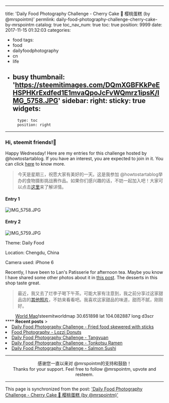 
---
title: 'Daily Food Photography Challenge - Cherry Cake 🍒 樱桃蛋糕 (by @mrspointm)'
permlink: daily-food-photography-challenge-cherry-cake-by-mrspointm
catalog: true
toc_nav_num: true
toc: true
position: 9999
date: 2017-11-15 01:32:03
categories:
- food
tags:
- food
- dailyfoodphotography
- cn
- life
- busy
thumbnail: 'https://steemitimages.com/DQmXGBFKkPeEHSPHKrExdfed1E1mvaQpoJcFvWQmrz1ipsK/IMG_5758.JPG'
sidebar:
    right:
        sticky: true
widgets:
    -
        type: toc
        position: right
---


### Hi, steemit friends!💙
Happy Wednesday! Here are my entries for  this challenge hosted by @howtostartablog.  If you have an interest, you are expected to join in it. You can click <a href="https://steemit.com/dailyfoodphotography/@howtostartablog/come-and-join-the-daily-food-photography-challenge-12-days-have-past">here</a> to know more. 
>今天是星期三，祝愿大家有美好的一天。这是我参加 @howtostartablog举办的食物摄影挑战赛作品。如果你们感兴趣的话，不妨一起加入吧！大家可以点击<a href="https://steemit.com/dailyfoodphotography/@howtostartablog/come-and-join-the-daily-food-photography-challenge-12-days-have-past">这里</a>来了解详情。

#### Entry 1
![IMG_5758.JPG](https://steemitimages.com/DQmXGBFKkPeEHSPHKrExdfed1E1mvaQpoJcFvWQmrz1ipsK/IMG_5758.JPG)

#### Entry 2

![IMG_5759.JPG](https://steemitimages.com/DQmaBbhxDVbuFnknBrAigPSCxrnF1nsnJxoRZ6JnwdwQ2Mo/IMG_5759.JPG)

Theme: Daily Food

Location: Chengdu, China

Camera used: iPhone 6

Recently, I have been to Lan's Patisserie for afternoon tea. Maybe you know I have shared some other photos about it in <a href="https://steemit.com/photography/@mrspointm/food-photography-contest-delicious-dessert">this post</a>. The desserts in this shop taste great. 
>最近，我又去了烂李子喝下午茶。可能大家有注意到，我之前分享过这家甜品店的<a href="https://steemit.com/photography/@mrspointm/food-photography-contest-delicious-dessert">其他照片</a>，不妨来看看吧。我喜欢这家甜品的味道，甜而不腻，刚刚好。

<center><a href="http://www.steemitworldmap.com/">World Map</a>!steemitworldmap 30.651898 lat 104.082887 long d3scr</center>
****
<strong>Recent posts</strong>
><li><a href="https://steemit.com/food/@mrspointm/daily-food-photography-challenge-fried-food-skewered-with-sticks-by-mrspointm">Daily Food Photography Challenge - Fried food skewered with sticks</a></li>
<li><a href="https://steemit.com/food/@mrspointm/food-photography-lozzi-donuts-by-mrspointm">Food Photography - Lozzi Donuts</a></li>
<li><a href="https://steemit.com/food/@mrspointm/daily-food-photography-challenge-tangyuan-glutinous-rice-balls-by-mrspointm">Daily Food Photography Challenge - Tangyuan</a></li>
<li><a href="https://steemit.com/dailyfoodphotography/@mrspointm/daily-food-photography-challenge-tonkotsu-ramen-by-mrspointm">Daily Food Photography Challenge - Tonkotsu Ramen</a></li>
<li><a href="https://steemit.com/dailyfoodphotography/@mrspointm/daily-food-photography-challenge-salmon-sushi-by-mrspointm">Daily Food Photography Challenge - Salmon Sushi</a></li>


****
<center>感谢您一直以来对 @mrspointm的支持和鼓励！</center>
<center>Thanks for your support. Feel free to follow @mrspointm, upvote and resteem.</center>

- - -

This page is synchronized from the post: ['Daily Food Photography Challenge - Cherry Cake 🍒 樱桃蛋糕 (by @mrspointm)'](https://steemit.com/@mrspointm/daily-food-photography-challenge-cherry-cake-by-mrspointm)
